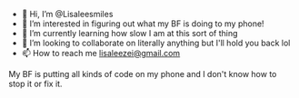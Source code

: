 - 👋 Hi, I’m @Lisaleesmiles
- 👀 I’m interested in figuring out what my BF is doing to my phone! 
- 🌱 I’m currently learning how slow I am at this sort of thing
- 💞️ I’m looking to collaborate on literally anything but I'll hold you back lol
- 📫 How to reach me lisaleezei@gmail.com 

My BF is putting all kinds of code on my phone and I don't know how to stop it or fix it. 

<!---
Lisaleesmiles/Lisaleesmiles is a ✨ special ✨ repository because its `README.md` (this file) appears on your GitHub profile.
You can click the Preview link to take a look at your changes.
--->
